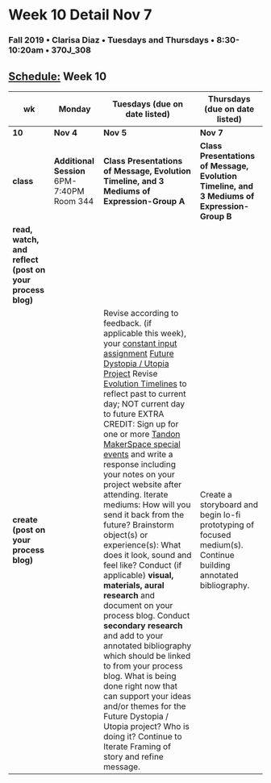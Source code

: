 # Week 10 Detail Nov 7

### Fall 2019 • Clarisa Diaz • Tuesdays and Thursdays • 8:30-10:20am • 370J_308

## [Schedule:](./) Week 10

| wk | Monday | Tuesdays \(due on date listed\) | Thursdays \(due on date listed\) |
| --- | --- | --- | --- |
| **10** | **Nov 4** | **Nov 5** | **Nov 7** |
| **class** | **Additional Session** 6PM-7:40PM Room 344 | **Class Presentations of Message, Evolution Timeline, and 3 Mediums of Expression-Group A** | **Class Presentations of Message, Evolution Timeline, and 3 Mediums of Expression-Group B** |  |
| **read, watch, and reflect \(post on your process blog\)** |  |
| **create \(post on your process blog\)** | | Revise according to feedback.  \(if applicable this week\), your [constant input assignment](constant-input-or-output.md)   [Future Dystopia / Utopia Project](.future-dystopia-utopia-project.md) Revise [Evolution Timelines](evolution-timeline.md) to reflect past to current day; NOT current day to future EXTRA CREDIT: Sign up for one or more [Tandon MakerSpace special events](http://engineering.nyu.edu/life/student-resources/makerspace) and write a response including your notes on your project website after attending. Iterate mediums: How will you send it back from the future? Brainstorm object\(s\) or experience\(s\): What does it look, sound and feel like? Conduct \(if applicable\) **visual, materials, aural research** and document on your process blog. Conduct **secondary research** and add to your annotated bibliography which should be linked to from your process blog.  What is being done right now that can support your ideas and/or themes for the Future Dystopia / Utopia project? Who is doing it? Continue to Iterate Framing of story and refine message. | Create a storyboard and begin lo-fi prototyping of focused medium(s). Continue building annotated bibliography. |  | 

